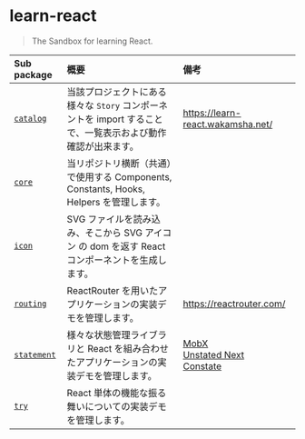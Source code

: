 # learn-react

> The Sandbox for learning React.

|Sub package|概要|備考|
|:---|:---|:---|
|[`catalog`](/tree/main/packages/catalog)|当該プロジェクトにある様々な `Story` コンポーネントを import することで、一覧表示および動作確認が出来ます。|https://learn-react.wakamsha.net/|
|[`core`](/tree/main/packages/core)|当リポジトリ横断（共通）で使用する Components, Constants, Hooks, Helpers を管理します。||
|[`icon`](/tree/main/packages/icon)|SVG ファイルを読み込み、そこから SVG アイコン の dom を返す React コンポーネントを生成します。||
|[`routing`](/tree/main/packages/routing)|ReactRouter を用いたアプリケーションの実装デモを管理します。|https://reactrouter.com/|
|[`statement`](/tree/main/packages/statement)|様々な状態管理ライブラリと React を組み合わせたアプリケーションの実装デモを管理します。|[MobX](https://mobx.js.org/)<br>[Unstated Next](https://github.com/jamiebuilds/unstated-next)<br>[Constate](https://github.com/diegohaz/constate)|
|[`try`](/tree/main/packages/try)|React 単体の機能な振る舞いについての実装デモを管理します。||
